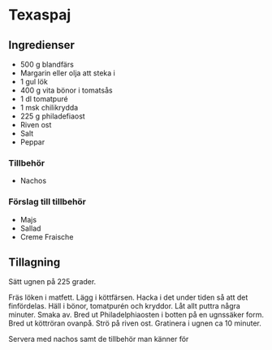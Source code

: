 # Texaspaj

## Ingredienser

*   500 g blandfärs
*   Margarin eller olja att steka i
*   1 gul lök
*   400 g vita bönor i tomatsås
*   1 dl tomatpuré
*   1 msk chilikrydda
*   225 g philadefiaost
*   Riven ost
*   Salt
*   Peppar

### Tillbehör
*   Nachos

### Förslag till tillbehör
*   Majs
*   Sallad
*   Creme Fraische

## Tillagning

Sätt ugnen på 225 grader.

Fräs löken i matfett. Lägg i köttfärsen. Hacka i det under tiden så att det finfördelas. Häll i bönor, tomatpurén och kryddor. Låt allt puttra några minuter. Smaka av.
Bred ut Philadelphiaosten i botten på en ugnssäker form. Bred ut köttröran ovanpå. Strö på riven ost.
Gratinera i ugnen ca 10 minuter.

Servera med nachos samt de tillbehör man känner för


